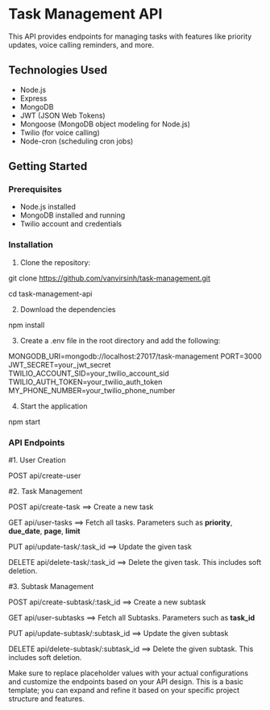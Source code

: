 # Task Management API

This API provides endpoints for managing tasks with features like priority updates, voice calling reminders, and more.

## Technologies Used

- Node.js
- Express
- MongoDB
- JWT (JSON Web Tokens)
- Mongoose (MongoDB object modeling for Node.js)
- Twilio (for voice calling)
- Node-cron (scheduling cron jobs)

## Getting Started

### Prerequisites

- Node.js installed
- MongoDB installed and running
- Twilio account and credentials

### Installation

1. Clone the repository:

git clone https://github.com/vanvirsinh/task-management.git

cd task-management-api

2. Download the dependencies

npm install

3. Create a .env file in the root directory and add the following:

MONGODB_URI=mongodb://localhost:27017/task-management
PORT=3000
JWT_SECRET=your_jwt_secret
TWILIO_ACCOUNT_SID=your_twilio_account_sid
TWILIO_AUTH_TOKEN=your_twilio_auth_token
MY_PHONE_NUMBER=your_twilio_phone_number

4. Start the application

npm start

### API Endpoints

#1. User Creation

POST api/create-user

#2. Task Management

POST api/create-task ==> Create a new task

GET api/user-tasks ==> Fetch all tasks. Parameters such as **priority**, **due_date**, **page**, **limit**

PUT api/update-task/:task_id ==> Update the given task

DELETE api/delete-task/:task_id ==> Delete the given task. This includes soft deletion.

#3. Subtask Management

POST api/create-subtask/:task_id ==> Create a new subtask

GET api/user-subtasks ==> Fetch all Subtasks. Parameters such as **task_id**

PUT api/update-subtask/:subtask_id ==> Update the given subtask

DELETE api/delete-subtask/:subtask_id ==> Delete the given subtask. This includes soft deletion.


Make sure to replace placeholder values with your actual configurations and customize the endpoints based on your API design. This is a basic template; you can expand and refine it based on your specific project structure and features.


